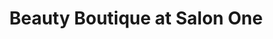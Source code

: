 ---
title: "Beauty Boutique at Salon One"
url: /ligonier/beauty-boutique-at-salon-one/
shop: hairdresser
---